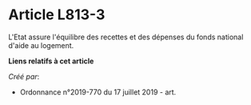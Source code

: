 # Article L813-3

L'Etat assure l'équilibre des recettes et des dépenses du fonds national d'aide au logement.

**Liens relatifs à cet article**

_Créé par_:

  - Ordonnance n°2019-770 du 17 juillet 2019 - art.
